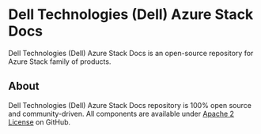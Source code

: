 <!--
Copyright (c) 2021 Dell Inc., or its subsidiaries. All Rights Reserved.

Licensed under the Apache License, Version 2.0 (the "License");
you may not use this file except in compliance with the License.
You may obtain a copy of the License at

    http://www.apache.org/licenses/LICENSE-2.0
-->

# Dell Technologies (Dell) Azure Stack Docs

Dell Technologies (Dell) Azure Stack Docs is an open-source repository for Azure Stack family of products.

## About

Dell Technologies (Dell) Azure Stack Docs repository is 100% open source and community-driven. All components are available
under [Apache 2 License](https://www.apache.org/licenses/LICENSE-2.0.html) on
GitHub.
